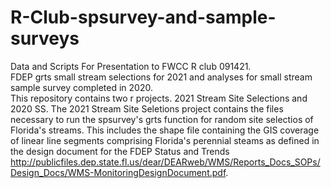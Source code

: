 # R-Club-spsurvey-and-sample-surveys
Data and Scripts For Presentation to FWCC R club 091421.  
FDEP grts small stream selections for 2021 and analyses for small stream sample survey completed in 2020.  
This repository contains two r projects.  2021 Stream Site Selections and 2020 SS.
The 2021 Stream Site Seletions project contains the files necessary to run the spsurvey's grts function for random site selectios of Florida's streams.  This includes the shape file containing the GIS coverage of linear line segments comprising Florida's perennial steams as defined in the design document for the FDEP Status and Trends http://publicfiles.dep.state.fl.us/dear/DEARweb/WMS/Reports_Docs_SOPs/Design_Docs/WMS-MonitoringDesignDocument.pdf.

